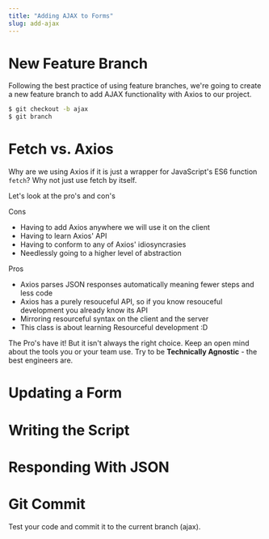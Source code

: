 ```yaml
---
title: "Adding AJAX to Forms"
slug: add-ajax
---
```




# New Feature Branch

Following the best practice of using feature branches, we're going to create a new feature branch to add AJAX functionality with Axios to our project.

```bash
$ git checkout -b ajax
$ git branch
```

# Fetch vs. Axios

Why are we using Axios if it is just a wrapper for JavaScript's ES6 function `fetch`? Why not just use fetch by itself.

Let's look at the pro's and con's

Cons
* Having to add Axios anywhere we will use it on the client
* Having to learn Axios' API
* Having to conform to any of Axios' idiosyncrasies
* Needlessly going to a higher level of abstraction

Pros
* Axios parses JSON responses automatically meaning fewer steps and less code
* Axios has a purely resouceful API, so if you know resouceful development you already know its API
* Mirroring resourceful syntax on the client and the server
* This class is about learning Resourceful development :D

The Pro's have it! But it isn't always the right choice. Keep an open mind about the tools you or your team use. Try to be **Technically Agnostic** - the best engineers are.

# Updating a Form


# Writing the Script


# Responding With JSON


# Git Commit

Test your code and commit it to the current branch (ajax).
